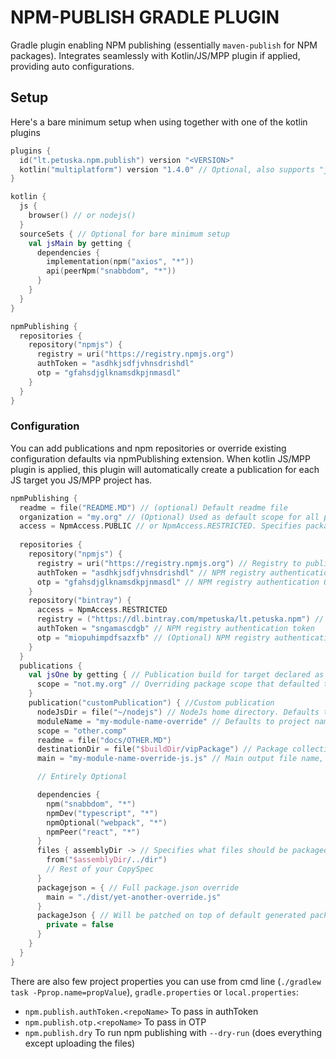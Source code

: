 # NPM-PUBLISH GRADLE PLUGIN

Gradle plugin enabling NPM publishing (essentially `maven-publish` for NPM packages). Integrates seamlessly with Kotlin/JS/MPP plugin if applied,
providing auto configurations.

## Setup
Here's a bare minimum setup when using together with one of the kotlin plugins

```kotlin
plugins {
  id("lt.petuska.npm.publish") version "<VERSION>"
  kotlin("multiplatform") version "1.4.0" // Optional, also supports "js"
}

kotlin {
  js {
    browser() // or nodejs()
  }
  sourceSets { // Optional for bare minimum setup
    val jsMain by getting {
      dependencies {
        implementation(npm("axios", "*"))
        api(peerNpm("snabbdom", "*"))
      }
    }
  }
}

npmPublishing {
  repositories {
    repository("npmjs") {      
      registry = uri("https://registry.npmjs.org")
      authToken = "asdhkjsdfjvhnsdrishdl"
      otp = "gfahsdjglknamsdkpjnmasdl"
    }
  }
}
```

### Configuration
You can add publications and npm repositories or override existing configuration defaults via npmPublishing extension.
When kotlin JS/MPP plugin is applied, this plugin will automatically create a publication for each JS target you JS/MPP project has.

```kotlin
npmPublishing {
  readme = file("README.MD") // (optional) Default readme file
  organization = "my.org" // (Optional) Used as default scope for all publications
  access = NpmAccess.PUBLIC // or NpmAccess.RESTRICTED. Specifies package visibility, defaults to NpmAccess.PUBLIC
  
  repositories {
    repository("npmjs") {      
      registry = uri("https://registry.npmjs.org") // Registry to publish to
      authToken = "asdhkjsdfjvhnsdrishdl" // NPM registry authentication token
      otp = "gfahsdjglknamsdkpjnmasdl" // NPM registry authentication OTP
    }
    repository("bintray") {   
      access = NpmAccess.RESTRICTED   
      registry = ("https://dl.bintray.com/mpetuska/lt.petuska.npm") // Registry to publish to
      authToken = "sngamascdgb" // NPM registry authentication token
      otp = "miopuhimpdfsazxfb" // (Optional) NPM registry authentication OTP
    }
  }
  publications {
    val jsOne by getting { // Publication build for target declared as `kotlin { js("jsOne") { nodejs() } }`
      scope = "not.my.org" // Overriding package scope that defaulted to organization property from before
    }
    publication("customPublication") { //Custom publication
      nodeJsDir = file("~/nodejs") // NodeJs home directory. Defaults to $NODE_HOME if present or kotlinNodeJsSetup output for default publications
      moduleName = "my-module-name-override" // Defaults to project name
      scope = "other.comp"
      readme = file("docs/OTHER.MD")
      destinationDir = file("$buildDir/vipPackage") // Package collection directory, defaults to File($buildDir/publications/npm/$name")
      main = "my-module-name-override-js.js" // Main output file name, set automatically for default publications

      // Entirely Optional

      dependencies {
        npm("snabbdom", "*")
        npmDev("typescript", "*")
        npmOptional("webpack", "*")
        npmPeer("react", "*")
      }           
      files { assemblyDir -> // Specifies what files should be packaged. Preconfigured for default publications, yet can be extended if needed
        from("$assemblyDir/../dir")
        // Rest of your CopySpec     
      }
      packagejson = { // Full package.json override
        main = "./dist/yet-another-override.js"
      }
      packageJson { // Will be patched on top of default generated package.json
        private = false
      }
    }
  }
}
```

There are also few project properties you can use from cmd line (`./gradlew task -Pprop.name=propValue`), `gradle.properties` or `local.properties`:
* `npm.publish.authToken.<repoName>` To pass in authToken
* `npm.publish.otp.<repoName>` To pass in OTP
* `npm.publish.dry` To run npm publishing with `--dry-run` (does everything except uploading the files)
